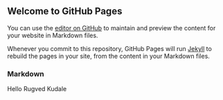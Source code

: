## Welcome to GitHub Pages

You can use the [editor on GitHub](https://github.com/rugvedkudale/maths-tutorials/edit/main/README.md) to maintain and preview the content for your website in Markdown files.

Whenever you commit to this repository, GitHub Pages will run [Jekyll](https://jekyllrb.com/) to rebuild the pages in your site, from the content in your Markdown files.

### Markdown

Hello Rugved Kudale
